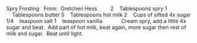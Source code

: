 Spry Frosting
 
From:  Gretchen Hess    
 
 
2    Tablespoons spry
1     Tablespoons butter
5    Tablespoons hot milk
2    Cups of sifted 4x sugar
1/4    teaspoon salt
1    teaspoon vanilla
    
    
 
Cream spry, add a little 4x sugar and beat.  Add part of hot milk, beat again, more sugar then rest of milk and sugar.  Beat until light.
 
